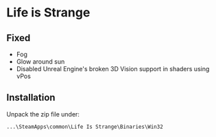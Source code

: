 Life is Strange
===============

Fixed
-----
- Fog
- Glow around sun
- Disabled Unreal Engine's broken 3D Vision support in shaders using vPos

Installation
------------
Unpack the zip file under:

    ...\SteamApps\common\Life Is Strange\Binaries\Win32

